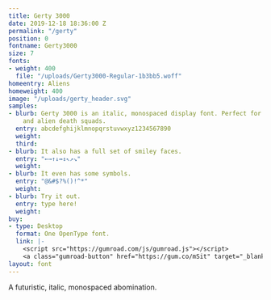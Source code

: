 ```yaml
---
title: Gerty 3000
date: 2019-12-18 18:36:00 Z
permalink: "/gerty"
position: 0
fontname: Gerty3000
size: 7
fonts:
- weight: 400
  file: "/uploads/Gerty3000-Regular-1b3bb5.woff"
homeentry: Aliens
homeweight: 400
image: "/uploads/gerty_header.svg"
samples:
- blurb: Gerty 3000 is an italic, monospaced display font. Perfect for evil robots
    and alien death squads.
  entry: abcdefghijklmnopqrstuvwxyz1234567890
  weight: 
  third: 
- blurb: It also has a full set of smiley faces.
  entry: "←→↑↓↔↕↖↗↘"
  weight: 
- blurb: It even has some symbols.
  entry: "@&#$?%()!^*"
  weight: 
- blurb: Try it out.
  entry: type here!
  weight: 
buy:
- type: Desktop
  format: One OpenType font.
  link: |-
    <script src="https://gumroad.com/js/gumroad.js"></script>
    <a class="gumroad-button" href="https://gum.co/mSit" target="_blank" data-gumroad-single-product="true">Name Your Price | Buy Now</a>
layout: font
---
```


A futuristic, italic, monospaced abomination.
